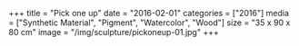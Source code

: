 +++
title = "Pick one up"
date = "2016-02-01"
categories = ["2016"]
media = ["Synthetic Material", "Pigment", "Watercolor", "Wood"]
size = "35 x 90 x 80 cm"
image = "/img/sculpture/pickoneup-01.jpg"
+++
